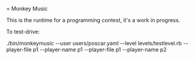 = Monkey Music

This is the runtime for a programming contest, it's a work in progress.

To test-drive:

  ./bin/monkeymusic --user users/poscar.yaml --level levels/testlevel.rb --player-file p1 --player-name p1 --player-file p1 --player-name p2

